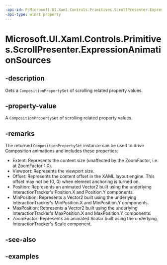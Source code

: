 ```yaml
---
-api-id: P:Microsoft.UI.Xaml.Controls.Primitives.ScrollPresenter.ExpressionAnimationSources
-api-type: winrt property
---
```


# Microsoft.UI.Xaml.Controls.Primitives.ScrollPresenter.ExpressionAnimationSources

<!--
public Microsoft.UI.Composition.CompositionPropertySet ExpressionAnimationSources { get; }
-->


## -description

Gets a `CompositionPropertySet` of scrolling related property values.

## -property-value

A `CompositionPropertySet` of scrolling related property values.

## -remarks

The returned `CompositionPropertySet` instance can be used to drive Composition animations and includes these properties:

- Extent: Represents the content size (unaffected by the ZoomFactor, i.e. at ZoomFactor 1.0).
- Viewport: Represents the viewport size.
- Offset: Represents the content offset in the XAML layout engine. This offset may not be (0, 0) when element anchoring is turned on.
- Position: Represents an animated Vector2 built using the underlying InteractionTracker's Position.X and Position.Y components.
- MinPosition: Represents a Vector2 built using the underlying InteractionTracker's MinPosition.X and MinPosition.Y components.
- MaxPosition: Represents a Vector2 built using the underlying InteractionTracker's MaxPosition.X and MaxPosition.Y components.
- ZoomFactor: Represents an animated Scalar built using the underlying InteractionTracker's Scale component.

## -see-also

## -examples


